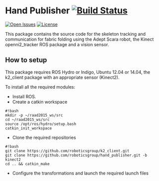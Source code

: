 # Hand Publisher [![Build Status](https://img.shields.io/travis/roboticsgroup/hand_publisher/kinect2.svg)](https://travis-ci.org/roboticsgroup/hand_publisher)
[![Open Issues](https://img.shields.io/github/issues/roboticsgroup/hand_publisher.svg)](https://github.com/roboticsgroup/hand_publisher/issues)
[![License](https://img.shields.io/github/license/roboticsgroup/hand_publisher.svg)](https://github.com/roboticsgroup/hand_publisher/blob/master/LICENSE.md)

This package contains the source code for the skeleton tracking and communication for fabric folding using the Adept Scara robot, the Kinect openni2_tracker ROS package and a vision sensor.

## How to setup ##

This package requires ROS Hydro or Indigo, Ubuntu 12.04 or 14.04, the k2_client package with an appropriate sensor (Kinect2). 

To install all the required modules:

- Install ROS.
- Create a catkin workspace
```
#!bash
mkdir -p ~/raad2015_ws/src
cd ~/raad2015_ws/src
source /opt/ros/hydro/setup.bash
catkin_init_workspace
```
- Clone the required repositories
```
#!bash
git clone https://github.com/roboticsgroup/k2_client.git
git clone https://github.com/roboticsgroup/hand_publisher.git -b kinect2
cd .. && catkin_make
```
- Configure the transformations and launch the required launch files